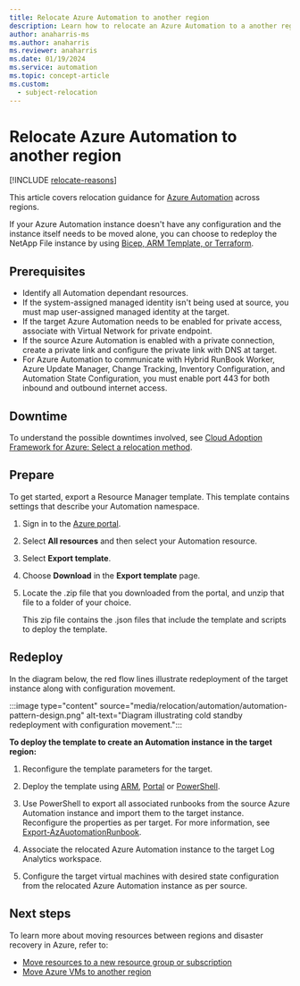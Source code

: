 ```yaml
---
title: Relocate Azure Automation to another region
description: Learn how to relocate an Azure Automation to a another region
author: anaharris-ms
ms.author: anaharris
ms.reviewer: anaharris
ms.date: 01/19/2024
ms.service: automation
ms.topic: concept-article
ms.custom:
  - subject-relocation
---
```


# Relocate Azure Automation to another region

[!INCLUDE [relocate-reasons](./includes/service-relocation-reason-include.md)]


This article covers relocation guidance for [Azure Automation](../automation/overview.md) across regions.

If your Azure Automation instance doesn't have any configuration and the instance itself needs to be moved alone, you can choose to redeploy the NetApp File instance by using [Bicep, ARM Template, or Terraform](/azure/templates/microsoft.automation/automationaccounts?tabs=bicep&pivots=deployment-language-bicep).


## Prerequisites

- Identify all Automation dependant resources.
- If the system-assigned managed identity isn't being used at source, you must map user-assigned managed identity at the target.
- If the target Azure Automation needs to be enabled for private access, associate with Virtual Network for private endpoint.
- If the source Azure Automation is enabled with a private connection, create a private link and configure the private link with DNS at target. 
- For Azure Automation to communicate with Hybrid RunBook Worker, Azure Update Manager, Change Tracking, Inventory Configuration, and Automation State Configuration, you must enable port 443 for both inbound and outbound internet access.

## Downtime

To understand the possible downtimes involved, see [Cloud Adoption Framework for Azure: Select a relocation method](/azure/cloud-adoption-framework/relocate/select#select-a-relocation-method).

## Prepare

To get started, export a Resource Manager template. This template contains settings that describe your Automation namespace.

1. Sign in to the [Azure portal](https://portal.azure.com).
2. Select **All resources** and then select your Automation resource.
3. Select **Export template**. 
4. Choose **Download** in the **Export template** page.
5. Locate the .zip file that you downloaded from the portal, and unzip that file to a folder of your choice.

   This zip file contains the .json files that include the template and scripts to deploy the template.



## Redeploy

In the diagram below, the red flow lines illustrate redeployment of the target instance along with configuration movement.

:::image type="content" source="media/relocation/automation/automation-pattern-design.png" alt-text="Diagram illustrating cold standby redeployment with configuration movement.":::


**To deploy the template to create an Automation instance in the target region:**

1. Reconfigure the template parameters for the target. 

1. Deploy the template using [ARM](/azure/automation/quickstart-create-automation-account-template), [Portal](/azure/automation/automation-create-standalone-account?tabs=azureportal)  or [PowerShell](/powershell/module/az.automation/import-azautomationrunbook?view=azps-11.2.0&preserve-view=true).

1. Use PowerShell to export all associated runbooks from the source Azure Automation instance and import them to the target instance. Reconfigure the properties as per target. For more information, see [Export-AzAuotomationRunbook](/powershell/module/az.automation/export-azautomationrunbook?view=azps-11.2.0&viewFallbackFrom=azps-9.4.0&preserve-view=true).

1. Associate the relocated Azure Automation instance to the target Log Analytics workspace.

1. Configure the target virtual machines with desired state configuration from the relocated Azure Automation instance as per source.

## Next steps

To learn more about moving resources between regions and disaster recovery in Azure, refer to:

- [Move resources to a new resource group or subscription](../azure-resource-manager/management/move-resource-group-and-subscription.md)
- [Move Azure VMs to another region](../site-recovery/azure-to-azure-tutorial-migrate.md)

